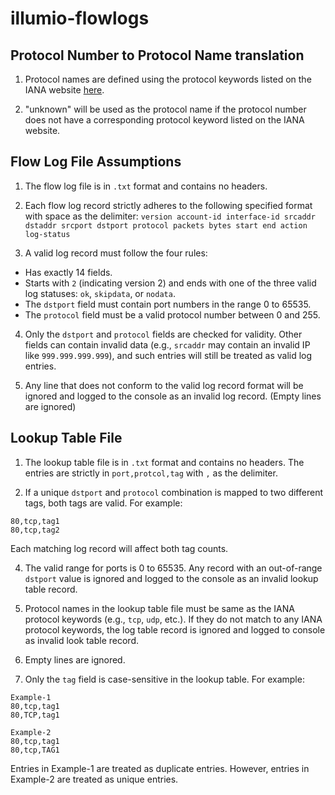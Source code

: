 # illumio-flowlogs

## Protocol Number to Protocol Name translation
1. Protocol names are defined using the protocol keywords listed on the IANA website [here](https://www.iana.org/assignments/protocol-numbers/protocol-numbers.xhtml).

3. "unknown" will be used as the protocol name if the protocol number does not have a corresponding protocol keyword listed on the IANA website.

## Flow Log File Assumptions
1. The flow log file is in `.txt` format and contains no headers.

2. Each flow log record strictly adheres to the following specified format with space as the delimiter:
`version account-id interface-id srcaddr dstaddr srcport dstport protocol packets bytes start end action log-status`

3. A valid log record must follow the four rules:
- Has exactly 14 fields.
- Starts with `2` (indicating version 2) and ends with one of the three valid log statuses: `ok`, `skipdata`, or `nodata`.
- The `dstport` field must contain port numbers in the range 0 to 65535.
- The `protocol` field must be a valid protocol number between 0 and 255.

4. Only the `dstport` and `protocol` fields are checked for validity. Other fields can contain invalid data (e.g., `srcaddr` may contain an invalid IP like `999.999.999.999`), and such entries will still be treated as valid log entries. 

5. Any line that does not conform to the valid log record format will be ignored and logged to the console as an invalid log record. (Empty lines are ignored)

## Lookup Table File
1. The lookup table file is in `.txt` format and contains no headers. The entries are strictly in `port,protcol,tag` with `,` as the delimiter.

2. If a unique `dstport` and `protocol` combination is mapped to two different tags, both tags are valid. For example:
```
80,tcp,tag1
80,tcp,tag2
```
Each matching log record will affect both tag counts.

4. The valid range for ports is 0 to 65535. Any record with an out-of-range `dstport` value is ignored and logged to the console as an invalid lookup table record.

5. Protocol names in the lookup table file must be same as the IANA protocol keywords (e.g., `tcp`, `udp`, etc.). If they do not match to any IANA protocol keywords, the log table record is ignored and logged to console as invalid look table record.

6. Empty lines are ignored.

7. Only the `tag` field is case-sensitive in the lookup table. For example:
```
Example-1
80,tcp,tag1
80,TCP,tag1
```
```
Example-2
80,tcp,tag1
80,tcp,TAG1
```
Entries in Example-1 are treated as duplicate entries. However, entries in Example-2 are treated as unique entries.
